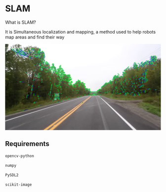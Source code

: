 # SLAM

What is SLAM?

It is Simultaneous localization and mapping, a method used to help robots map areas and find their way

![SLAM Program](SLAMProgram.png)

## Requirements
`opencv-python`

`numpy`

`PySDL2`

`scikit-image`